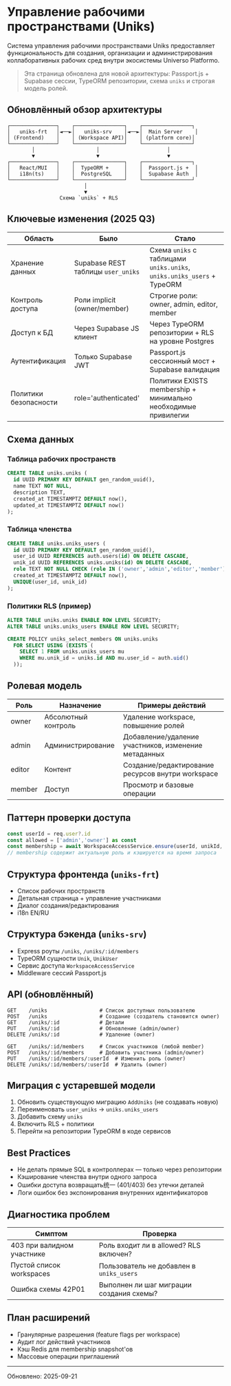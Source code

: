 # Управление рабочими пространствами (Uniks)

Система управления рабочими пространствами Uniks предоставляет функциональность для создания, организации и администрирования коллаборативных рабочих сред внутри экосистемы Universo Platformo.

> Эта страница обновлена для новой архитектуры: Passport.js + Supabase сессии, TypeORM репозитории, схема `uniks` и строгая модель ролей.

## Обновлённый обзор архитектуры

```
┌───────────────┐    ┌────────────────┐    ┌────────────────┐
│   uniks-frt   │◄──►│   uniks-srv    │◄──►│  Main Server    │
│ (Frontend)    │    │ (Workspace API)│    │ (platform core)│
└───────────────┘    └────────────────┘    └────────────────┘
        │                    │                      │
        ▼                    ▼                      ▼
┌───────────────┐    ┌────────────────┐    ┌────────────────┐
│   React/MUI   │    │  TypeORM +     │    │  Passport.js +  │
│   i18n(ts)    │    │  PostgreSQL    │    │  Supabase Auth  │
└───────────────┘    └────────────────┘    └────────────────┘
                         │
                         ▼
                 Схема `uniks` + RLS
```

## Ключевые изменения (2025 Q3)

| Область | Было | Стало |
|---------|------|-------|
| Хранение данных | Supabase REST таблицы `user_uniks` | Схема `uniks` с таблицами `uniks.uniks`, `uniks.uniks_users` + TypeORM |
| Контроль доступа | Роли implicit (owner/member) | Строгие роли: owner, admin, editor, member |
| Доступ к БД | Через Supabase JS клиент | Через TypeORM репозитории + RLS на уровне Postgres |
| Аутентификация | Только Supabase JWT | Passport.js сессионный мост + Supabase валидация |
| Политики безопасности | role='authenticated' | Политики EXISTS membership + минимально необходимые привилегии |

## Схема данных

### Таблица рабочих пространств
```sql
CREATE TABLE uniks.uniks (
  id UUID PRIMARY KEY DEFAULT gen_random_uuid(),
  name TEXT NOT NULL,
  description TEXT,
  created_at TIMESTAMPTZ DEFAULT now(),
  updated_at TIMESTAMPTZ DEFAULT now()
);
```

### Таблица членства
```sql
CREATE TABLE uniks.uniks_users (
  id UUID PRIMARY KEY DEFAULT gen_random_uuid(),
  user_id UUID REFERENCES auth.users(id) ON DELETE CASCADE,
  unik_id UUID REFERENCES uniks.uniks(id) ON DELETE CASCADE,
  role TEXT NOT NULL CHECK (role IN ('owner','admin','editor','member')),
  created_at TIMESTAMPTZ DEFAULT now(),
  UNIQUE(user_id, unik_id)
);
```

### Политики RLS (пример)
```sql
ALTER TABLE uniks.uniks ENABLE ROW LEVEL SECURITY;
ALTER TABLE uniks.uniks_users ENABLE ROW LEVEL SECURITY;

CREATE POLICY uniks_select_members ON uniks.uniks
  FOR SELECT USING (EXISTS (
    SELECT 1 FROM uniks.uniks_users mu
    WHERE mu.unik_id = uniks.id AND mu.user_id = auth.uid()
  ));
```

## Ролевая модель

| Роль | Назначение | Примеры действий |
|------|------------|------------------|
| owner | Абсолютный контроль | Удаление workspace, повышение ролей |
| admin | Администрирование | Добавление/удаление участников, изменение метаданных |
| editor | Контент | Создание/редактирование ресурсов внутри workspace |
| member | Доступ | Просмотр и базовые операции |

## Паттерн проверки доступа
```typescript
const userId = req.user?.id
const allowed = ['admin','owner'] as const
const membership = await WorkspaceAccessService.ensure(userId, unikId, allowed)
// membership содержит актуальную роль и кэшируется на время запроса
```

## Структура фронтенда (`uniks-frt`)
- Список рабочих пространств
- Детальная страница + управление участниками
- Диалог создания/редактирования
- i18n EN/RU

## Структура бэкенда (`uniks-srv`)
- Express роуты `/uniks`, `/uniks/:id/members`
- TypeORM сущности `Unik`, `UnikUser`
- Сервис доступа `WorkspaceAccessService`
- Middleware сессий Passport.js

## API (обновлённый)
```
GET    /uniks                 # Список доступных пользователю
POST   /uniks                 # Создание (создатель становится owner)
GET    /uniks/:id             # Детали
PUT    /uniks/:id             # Обновление (admin/owner)
DELETE /uniks/:id             # Удаление (owner)

GET    /uniks/:id/members     # Список участников (любой member)
POST   /uniks/:id/members     # Добавить участника (admin/owner)
PUT    /uniks/:id/members/:userId  # Изменить роль (owner)
DELETE /uniks/:id/members/:userId  # Удалить (owner)
```

## Миграция с устаревшей модели
1. Обновить существующую миграцию `AddUniks` (не создавать новую)
2. Переименовать `user_uniks` -> `uniks.uniks_users`
3. Добавить схему `uniks`
4. Включить RLS + политики
5. Перейти на репозитории TypeORM в коде сервисов

## Best Practices
- Не делать прямые SQL в контроллерах — только через репозитории
- Кэширование членства внутри одного запроса
- Ошибки доступа возвращать统一 (401/403) без утечки деталей
- Логи ошибок без экспонирования внутренних идентификаторов

## Диагностика проблем
| Симптом | Проверка |
|---------|----------|
| 403 при валидном участнике | Роль входит ли в allowed? RLS включен? |
| Пустой список workspaces | Пользователь не добавлен в `uniks_users` |
| Ошибка схемы 42P01 | Выполнен ли шаг миграции создания схемы? |

## План расширений
- Гранулярные разрешения (feature flags per workspace)
- Аудит лог действий участников
- Кэш Redis для membership snapshot'ов
- Массовые операции приглашений

---
Обновлено: 2025-09-21
